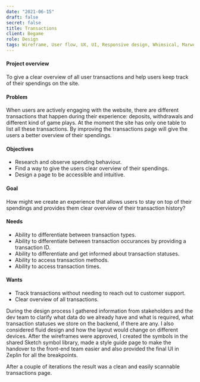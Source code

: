 ```yaml
---
date: "2021-06-15"
draft: false
secret: false
title: Transactions
client: Begame
role: Design
tags: Wireframe, User flow, UX, UI, Responsive design, Whimsical, Marwel app, Sketch, Zeplin
---
```


#### Project overview
To give a clear overview of all user transactions and help users keep track of their spendings on the site. 

#### Problem
When users are actively engaging with the website, there are different transactions that happen during their experience: deposits, withdrawals and different kind of game plays. At the moment the site has only one table to list all these transactions. By improving the transactions page will give the users a better overview of their spendings.

#### Objectives
- Research and observe spending behaviour.
- Find a way to give the users clear overview of their spendings. 
- Design a page to be accessible and intuitive. 

#### Goal
How might we create an experience that allows users to stay on top of their spendings and provides them clear overview of their transaction history?

#### Needs
- Ability to differentiate between transaction types.
- Ability to differentiate between transaction occurances by providing a transaction ID. 
- Ability to differentiate and get informed about transaction statuses. 
- Ability to access transaction methods. 
- Ability to access transaction times. 

#### Wants
- Track transactions without needing to reach out to customer support.
- Clear overview of all transactions.

During the design process I gathered information from stakeholders and the dev team to clarify what data do we already have and what is required, what transaction statuses we store on the backend, if there are any. I also considered fluid design and how the layout would change on different devices. After the wireframes were approved, I created the symbols in the shared Sketch symbol library, made a style guide page to make the handover to the front-end team easier and also provided the final UI in Zeplin for all the breakpoints.

After a couple of iterations the result was a clean and easily scannable transactions page.